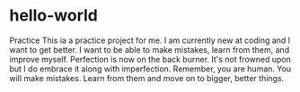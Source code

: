 # hello-world
Practice 
This ia a practice project for me. I am currently new at coding and I want to get better. I want to be able to make mistakes, learn from them, and improve myself. Perfection is now on the back burner. It's not frowned upon but I do embrace it along with imperfection. Remember, you are human. You will make mistakes. Learn from them and move on to bigger, better things. 
